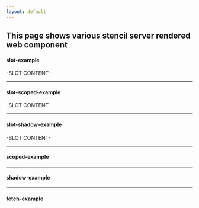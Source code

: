 ```yaml
---
layout: default
---
```


<h2 class="text-gray-800">This page shows various stencil server rendered web component</h2>
<h4>slot-example</h4>
<slot-example>-SLOT CONTENT-</slot-example>
<hr />
<h4>slot-scoped-example</h4>
<slot-scoped-example>-SLOT CONTENT-</slot-scoped-example>
<hr />
<h4>slot-shadow-example</h4>
<slot-shadow-example>-SLOT CONTENT-</slot-shadow-example>
<hr />
<h4>scoped-example</h4>
<scoped-example first="Jag" last="Reehal"></scoped-example>
<hr />
<h4>shadow-example</h4>
<shadow-example first="Jag" last="Reehal"></shadow-example>
<hr />
<h4>fetch-example</h4>
<fetch-example q="stencil"></fetch-example>
